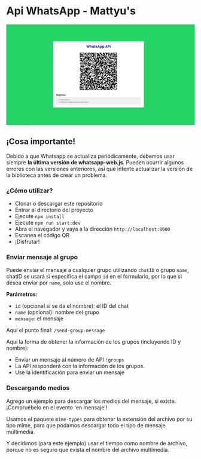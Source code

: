 #                           Api WhatsApp - Mattyu's

<img src="img/image.png" alt="">
 


## ¡Cosa importante!

Debido a que Whatsapp se actualiza periódicamente, debemos usar siempre **la última versión de whatsapp-web.js**. Pueden ocurrir algunos errores con las versiones anteriores, así que intente actualizar la versión de la biblioteca antes de crear un problema.

### ¿Cómo utilizar?

- Clonar o descargar este repositorio
- Entrar al directorio del proyecto
- Ejecute `npm install`
- Ejecute `npm run start:dev`
- Abra el navegador y vaya a la dirección `http://localhost:8000`
- Escanea el código QR
- ¡Disfrutar!

### Enviar mensaje al grupo

Puede enviar el mensaje a cualquier grupo utilizando `chatID` o grupo `name`, chatID se usará si especifica el campo `id` en el formulario, por lo que si desea enviar por `name`, solo use el nombre.

**Parámetros:**

- `id` (opcional si se da el nombre): el ID del chat
- `name` (opcional): nombre del grupo
- `mensaje`: el mensaje

Aquí el punto final: `/send-group-message`

Aquí la forma de obtener la información de los grupos (incluyendo ID y nombre):

- Enviar un mensaje al número de API `!groups`
- La API responderá con la información de los grupos.
- Use la identificación para enviar un mensaje

### Descargando medios

Agrego un ejemplo para descargar los medios del mensaje, si existe. ¡Compruébelo en el evento 'en mensaje'!

Usamos el paquete `mime-types` para obtener la extensión del archivo por su tipo mime, para que podamos descargar todo el tipo de mensaje multimedia.

Y decidimos (para este ejemplo) usar el tiempo como nombre de archivo, porque no es seguro que exista el nombre del archivo multimedia.

